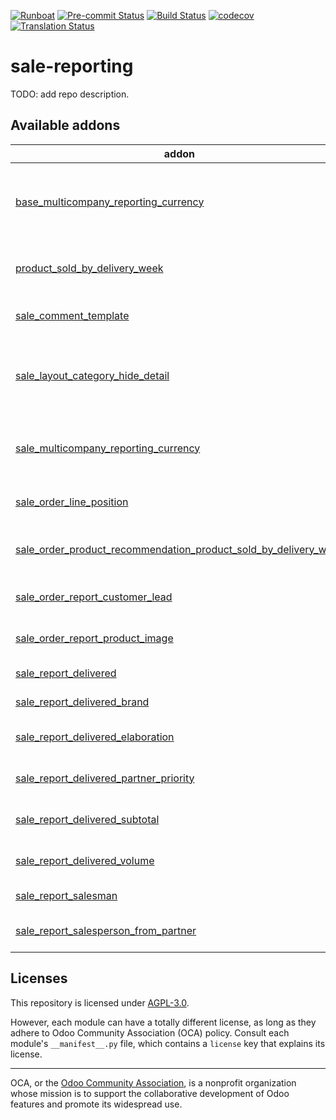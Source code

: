 
[![Runboat](https://img.shields.io/badge/runboat-Try%20me-875A7B.png)](https://runboat.odoo-community.org/builds?repo=OCA/sale-reporting&target_branch=15.0)
[![Pre-commit Status](https://github.com/OCA/sale-reporting/actions/workflows/pre-commit.yml/badge.svg?branch=15.0)](https://github.com/OCA/sale-reporting/actions/workflows/pre-commit.yml?query=branch%3A15.0)
[![Build Status](https://github.com/OCA/sale-reporting/actions/workflows/test.yml/badge.svg?branch=15.0)](https://github.com/OCA/sale-reporting/actions/workflows/test.yml?query=branch%3A15.0)
[![codecov](https://codecov.io/gh/OCA/sale-reporting/branch/15.0/graph/badge.svg)](https://codecov.io/gh/OCA/sale-reporting)
[![Translation Status](https://translation.odoo-community.org/widgets/sale-reporting-15-0/-/svg-badge.svg)](https://translation.odoo-community.org/engage/sale-reporting-15-0/?utm_source=widget)

<!-- /!\ do not modify above this line -->

# sale-reporting

TODO: add repo description.

<!-- /!\ do not modify below this line -->

<!-- prettier-ignore-start -->

[//]: # (addons)

Available addons
----------------
addon | version | maintainers | summary
--- | --- | --- | ---
[base_multicompany_reporting_currency](base_multicompany_reporting_currency/) | 15.0.1.0.1 |  | Adds the possibility to specify Multicompany Reporting Currency
[product_sold_by_delivery_week](product_sold_by_delivery_week/) | 15.0.1.0.2 | [![chienandalu](https://github.com/chienandalu.png?size=30px)](https://github.com/chienandalu) | Adds a field that graphically hints the weekly product sales
[sale_comment_template](sale_comment_template/) | 15.0.1.0.1 |  | Comments texts templates on Sale documents
[sale_layout_category_hide_detail](sale_layout_category_hide_detail/) | 15.0.1.0.1 |  | Hide details for sections in sale orders and invoices for reports and customer portal
[sale_multicompany_reporting_currency](sale_multicompany_reporting_currency/) | 15.0.1.0.2 | [![yankinmax](https://github.com/yankinmax.png?size=30px)](https://github.com/yankinmax) | Adds Amount in multicompany reporting currency to Sale Order
[sale_order_line_position](sale_order_line_position/) | 15.0.1.1.0 |  | Adds position number on sale order line.
[sale_order_product_recommendation_product_sold_by_delivery_week](sale_order_product_recommendation_product_sold_by_delivery_week/) | 15.0.1.0.0 | [![chienandalu](https://github.com/chienandalu.png?size=30px)](https://github.com/chienandalu) | Adds the weekly sales field to the recommendation wizard
[sale_order_report_customer_lead](sale_order_report_customer_lead/) | 15.0.1.0.1 | [![ivantodorovich](https://github.com/ivantodorovich.png?size=30px)](https://github.com/ivantodorovich) | Show the lead time on sale documents
[sale_order_report_product_image](sale_order_report_product_image/) | 15.0.1.0.0 |  | Show product images on Sale documents
[sale_report_delivered](sale_report_delivered/) | 15.0.1.2.0 | [![sergio-teruel](https://github.com/sergio-teruel.png?size=30px)](https://github.com/sergio-teruel) | Sale Report Delivered
[sale_report_delivered_brand](sale_report_delivered_brand/) | 15.0.1.0.1 | [![CarlosRoca13](https://github.com/CarlosRoca13.png?size=30px)](https://github.com/CarlosRoca13) | Sale Report Delivered Brand
[sale_report_delivered_elaboration](sale_report_delivered_elaboration/) | 15.0.1.0.0 | [![sergio-teruel](https://github.com/sergio-teruel.png?size=30px)](https://github.com/sergio-teruel) | Sale Report Delivered Elaboration
[sale_report_delivered_partner_priority](sale_report_delivered_partner_priority/) | 15.0.1.0.1 | [![CarlosRoca13](https://github.com/CarlosRoca13.png?size=30px)](https://github.com/CarlosRoca13) | Sale Report Delivered Partner Priority
[sale_report_delivered_subtotal](sale_report_delivered_subtotal/) | 15.0.1.0.1 | [![sergio-teruel](https://github.com/sergio-teruel.png?size=30px)](https://github.com/sergio-teruel) | Sale Report Delivered subtotal
[sale_report_delivered_volume](sale_report_delivered_volume/) | 15.0.1.0.0 |  | Sale Report Delivered Volume
[sale_report_salesman](sale_report_salesman/) | 15.0.1.0.1 | [![carolina-fernandez](https://github.com/carolina-fernandez.png?size=30px)](https://github.com/carolina-fernandez) | Sale Report Salesman
[sale_report_salesperson_from_partner](sale_report_salesperson_from_partner/) | 15.0.1.1.0 | [![pilarvargas-tecnativa](https://github.com/pilarvargas-tecnativa.png?size=30px)](https://github.com/pilarvargas-tecnativa) | Sale Report Salesperson From Partner

[//]: # (end addons)

<!-- prettier-ignore-end -->

## Licenses

This repository is licensed under [AGPL-3.0](LICENSE).

However, each module can have a totally different license, as long as they adhere to Odoo Community Association (OCA)
policy. Consult each module's `__manifest__.py` file, which contains a `license` key
that explains its license.

----
OCA, or the [Odoo Community Association](http://odoo-community.org/), is a nonprofit
organization whose mission is to support the collaborative development of Odoo features
and promote its widespread use.

